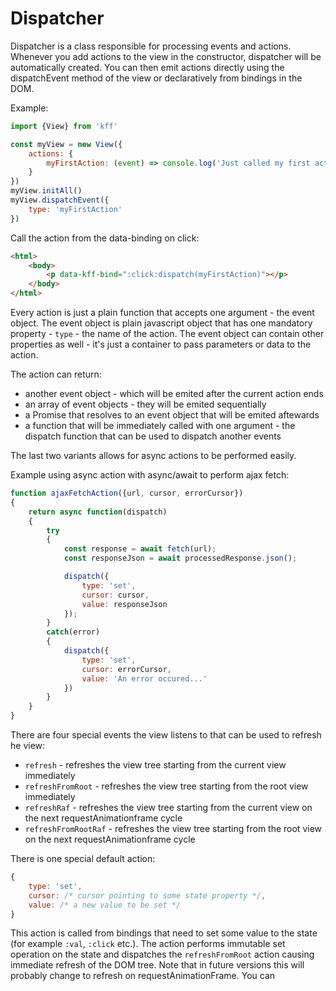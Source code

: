 
# Dispatcher

Dispatcher is a class responsible for processing events and actions. Whenever you add actions to the view in the constructor, dispatcher will be automatically created. You can then emit actions directly using the dispatchEvent method of the view or declaratively from bindings in the DOM.

Example:

```js
import {View} from 'kff'

const myView = new View({
    actions: {
        myFirstAction: (event) => console.log('Just called my first action!')
    }
})
myView.initAll()
myView.dispatchEvent({
    type: 'myFirstAction'
})
```

Call the action from the data-binding on click:

```html
<html>
    <body>
        <p data-kff-bind=":click:dispatch(myFirstAction)"></p>
    </body>
</html>
```

Every action is just a plain function that accepts one argument - the event object. The event object is plain javascript object that has one mandatory property - `type` - the name of the action. The event object can contain other properties as well - it's just a container to pass parameters or data to the action.

The action can return:

* another event object - which will be emited after the current action ends
* an array of event objects - they will be emited sequentially
* a Promise that resolves to an event object that will be emited aftewards
* a function that will be immediately called with one argument - the dispatch function that can be used to dispatch another events

The last two variants allows for async actions to be performed easily.

Example using async action with async/await to perform ajax fetch:

```js
function ajaxFetchAction({url, cursor, errorCursor})
{
    return async function(dispatch)
    {
        try
        {
            const response = await fetch(url);
            const responseJson = await processedResponse.json();

            dispatch({
                type: 'set',
                cursor: cursor,
                value: responseJson
            });
        }
        catch(error)
        {
            dispatch({
                type: 'set',
                cursor: errorCursor,
                value: 'An error occured...'
            })
        }
    }
}
```

There are four special events the view listens to that can be used to refresh he view:

* `refresh` - refreshes the view tree starting from the current view immediately
* `refreshFromRoot` - refreshes the view tree starting from the root view immediately
* `refreshRaf` - refreshes the view tree starting from the current view on the next requestAnimationframe cycle
* `refreshFromRootRaf` - refreshes the view tree starting from the root view on the next requestAnimationframe cycle

There is one special default action:

```js
{
    type: 'set',
    cursor: /* cursor pointing to some state property */,
    value: /* a new value to be set */
}
```

This action is called from bindings that need to set some value to the state (for example `:val`, `:click` etc.). The action performs immutable set operation on the state and dispatches the `refreshFromRoot` action causing immediate refresh of the DOM tree. Note that in future versions this will probably change to refresh on requestAnimationFrame. You can